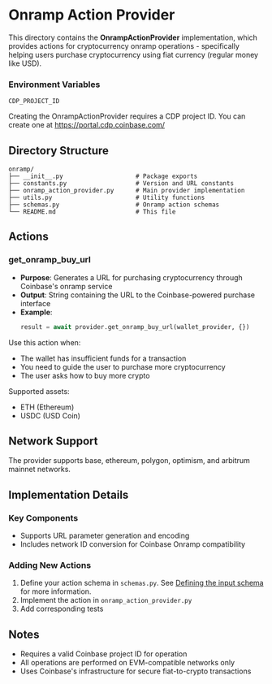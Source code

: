 # Onramp Action Provider

This directory contains the **OnrampActionProvider** implementation, which provides actions for cryptocurrency onramp operations - specifically helping users purchase cryptocurrency using fiat currency (regular money like USD).

### Environment Variables
```
CDP_PROJECT_ID
```

Creating the OnrampActionProvider requires a CDP project ID. You can create one at https://portal.cdp.coinbase.com/

## Directory Structure

```
onramp/
├── __init__.py                    # Package exports
├── constants.py                   # Version and URL constants
├── onramp_action_provider.py      # Main provider implementation
├── utils.py                       # Utility functions
├── schemas.py                     # Onramp action schemas
└── README.md                      # This file
```

## Actions

### get_onramp_buy_url

- **Purpose**: Generates a URL for purchasing cryptocurrency through Coinbase's onramp service
- **Output**: String containing the URL to the Coinbase-powered purchase interface
- **Example**:
  ```python
  result = await provider.get_onramp_buy_url(wallet_provider, {})
  ```

Use this action when:
- The wallet has insufficient funds for a transaction
- You need to guide the user to purchase more cryptocurrency
- The user asks how to buy more crypto

Supported assets:
- ETH (Ethereum)
- USDC (USD Coin)

## Network Support

The provider supports base, ethereum, polygon, optimism, and arbitrum mainnet networks.

## Implementation Details

### Key Components
- Supports URL parameter generation and encoding
- Includes network ID conversion for Coinbase Onramp compatibility

### Adding New Actions
1. Define your action schema in `schemas.py`. See [Defining the input schema](https://github.com/coinbase/agentkit/blob/main/CONTRIBUTING-PYTHON.md#defining-the-input-schema) for more information.
2. Implement the action in `onramp_action_provider.py`
3. Add corresponding tests

## Notes

- Requires a valid Coinbase project ID for operation
- All operations are performed on EVM-compatible networks only
- Uses Coinbase's infrastructure for secure fiat-to-crypto transactions
